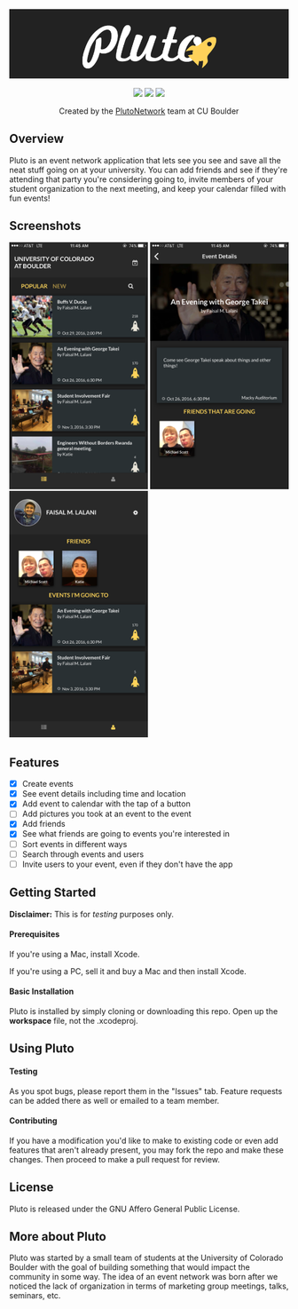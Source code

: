 <img src="https://github.com/PlutoNetwork/Pluto-iOS/blob/master/Pluto/Assets.xcassets/pluto-logo-black.imageset/pluto-logo-black.png">

<p align="center">
<img src="https://img.shields.io/badge/version-0.6-brightgreen.svg">
<img src="https://img.shields.io/badge/platform-iOS-blue.svg">
<img src="https://img.shields.io/badge/release-no-red.svg">
</p>

<p align="center">Created by the <a href="https://github.com/orgs/PlutoNetwork/people">PlutoNetwork</a> team at CU Boulder</p>

## Overview

Pluto is an event network application that lets see you see and save all the neat stuff going on at your university. You can add friends and see if they're attending that party you're considering going to, invite members of your student organization to the next meeting, and keep your calendar filled with fun events!

## Screenshots

<img src="https://github.com/PlutoNetwork/Pluto-iOS/blob/master/Pluto/Assets.xcassets/screenshot1.imageset/pluto1.PNG" width="250">
<img src="https://github.com/PlutoNetwork/Pluto-iOS/blob/master/Pluto/Assets.xcassets/screenshot2.imageset/pluto2.PNG" width="250">
<img src="https://github.com/PlutoNetwork/Pluto-iOS/blob/master/Pluto/Assets.xcassets/screenshot3.imageset/pluto3.PNG" width="250">

## Features

- [x] Create events
- [x] See event details including time and location
- [x] Add event to calendar with the tap of a button
- [ ] Add pictures you took at an event to the event
- [x] Add friends
- [x] See what friends are going to events you're interested in
- [ ] Sort events in different ways
- [ ] Search through events and users
- [ ] Invite users to your event, even if they don't have the app

## Getting Started

__Disclaimer:__ This is for _testing_ purposes only.

#### Prerequisites

If you're using a Mac, install Xcode.
  
If you're using a PC, sell it and buy a Mac and then install Xcode.

#### Basic Installation

Pluto is installed by simply cloning or downloading this repo. Open up the **workspace** file, not the .xcodeproj.

## Using Pluto

#### Testing

As you spot bugs, please report them in the "Issues" tab. Feature requests can be added there as well or emailed to a team member.

#### Contributing

If you have a modification you'd like to make to existing code or even add features that aren't already present, you may fork the repo and make these changes. Then proceed to make a pull request for review.

## License

Pluto is released under the GNU Affero General Public License.

## More about Pluto

Pluto was started by a small team of students at the University of Colorado Boulder with the goal of building something that would impact the community in some way. The idea of an event network was born after we noticed the lack of organization in terms of marketing group meetings, talks, seminars, etc.
